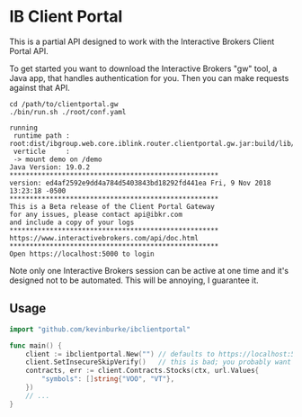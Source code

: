# IB Client Portal

This is a partial API designed to work with the Interactive Brokers Client
Portal API.

To get started you want to download the Interactive Brokers "gw" tool, a Java
app, that handles authentication for you. Then you can make requests against
that API.

```
cd /path/to/clientportal.gw
./bin/run.sh ./root/conf.yaml

running
 runtime path : root:dist/ibgroup.web.core.iblink.router.clientportal.gw.jar:build/lib/runtime/*
 verticle     :
 -> mount demo on /demo
Java Version: 19.0.2
****************************************************
version: ed4af2592e9dd4a784d5403843bd18292fd441ea Fri, 9 Nov 2018 13:23:18 -0500
****************************************************
This is a Beta release of the Client Portal Gateway
for any issues, please contact api@ibkr.com
and include a copy of your logs
****************************************************
https://www.interactivebrokers.com/api/doc.html
****************************************************
Open https://localhost:5000 to login
```

Note only one Interactive Brokers session can be active at one time and it's
designed not to be automated. This will be annoying, I guarantee it.

## Usage

```go
import "github.com/kevinburke/ibclientportal"

func main() {
	client := ibclientportal.New("") // defaults to https://localhost:5000
	client.SetInsecureSkipVerify()   // this is bad; you probably want to remove
	contracts, err := client.Contracts.Stocks(ctx, url.Values{
		"symbols": []string{"VOO", "VT"},
	})
	// ...
}
```
